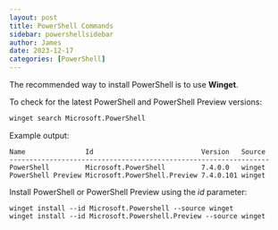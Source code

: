 ```yaml
---
layout: post
title: PowerShell Commands
sidebar: powershellsidebar
author: James
date: 2023-12-17
categories: [PowerShell]
---
```


The recommended way to install PowerShell is to use **Winget**.

To check for the latest PowerShell and PowerShell Preview versions:

~~~bash
winget search Microsoft.PowerShell
~~~

Example output:

~~~shell
Name               Id                           Version   Source
-----------------------------------------------------------------
PowerShell         Microsoft.PowerShell         7.4.0.0   winget
PowerShell Preview Microsoft.PowerShell.Preview 7.4.0.101 winget
~~~

Install PowerShell or PowerShell Preview using the _id_ parameter:

~~~shell
winget install --id Microsoft.Powershell --source winget
winget install --id Microsoft.Powershell.Preview --source winget
~~~
